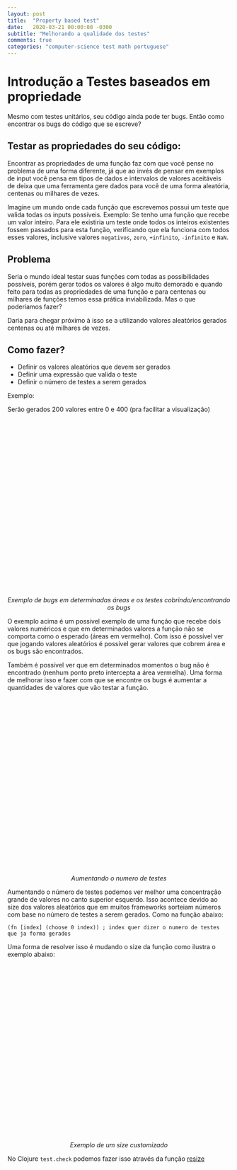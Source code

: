```yaml
---
layout: post
title:  "Property based test"
date:	2020-03-21 00:00:00 -0300
subtitle: "Melhorando a qualidade dos testes"
comments: true
categories: "computer-science test math portuguese"
---
```


<style>
.center {
    margin: 0 auto;
 }   

.example-bugs {
    width: 400px;
    height: 400px;
}
</style>

<script>


let sketch = function(p) {
    function randomPosition(max) {
        return Math.random() * max * 2;
    }
    
    p.setup = function(){
        
        // Global vars
        p.createCanvas(400, 400)
    }

    p.draw = function(){
        p.strokeWeight(5)

        // Testes points
        p.background(220)
        p.stroke(p.color(60, 60, 60))

        for (let i = 0; i < 200; i++) {
            p.point(randomPosition(i), randomPosition(i))
        }

        // Bug
        p.strokeWeight(30)
        p.stroke(p.color(240, 40, 40, 200))  
        p.point(25, 123)

        p.strokeWeight(30)
        p.stroke(p.color(240, 40, 40, 200))
        p.point(175, 83)

        p.frameRate(1)
    }
}

new p5(sketch, 'test-bugs');
</script>

<script>
let sketchExamples = function(p) {

    function randomPosition(max) {
    return Math.random() * max * 0.4;
    }

    p.setup = function(){
        
        // Global vars
        p.createCanvas(400, 400)
    }

    p.draw = function(){
        p.strokeWeight(5)

        // Testes points
        p.background(220)
        p.stroke(p.color(60, 60, 60))

        for (let i = 0; i < 1000; i++) {
            p.point(randomPosition(i), randomPosition(i))
        }

        // Bug
        p.strokeWeight(30)
        p.stroke(p.color(240, 40, 40, 200))  
        p.point(25, 123)

        p.strokeWeight(30)
        p.stroke(p.color(240, 40, 40, 200))
        p.point(175, 83)

        p.frameRate(1)
    }
}

new p5(sketchExamples, 'test-bugs-n-examples');
</script>

<script>
let sketchCustomResize = function(p) {

    function randomPosition(i, max) {
        return Math.random() * max * 0.4;
    }

    p.setup = function(){
        
        // Global vars
        p.createCanvas(400, 400)
    }

    p.draw = function(){
        p.strokeWeight(5)

        // Testes points
        p.background(220)
        p.stroke(p.color(60, 60, 60))

        let max = 1000
        for (let i = 0; i < max; i++) {
            p.point(randomPosition(i, max), randomPosition(i, max))
        }

        // Bug
        p.strokeWeight(30)
        p.stroke(p.color(240, 40, 40, 200))  
        p.point(25, 123)

        p.strokeWeight(30)
        p.stroke(p.color(240, 40, 40, 200))
        p.point(175, 83)

        p.frameRate(1)
    }
}

new p5(sketchCustomResize, 'test-bugs-custom-resize');
</script>

# Introdução a Testes baseados em propriedade

Mesmo com testes unitários, seu código ainda pode ter bugs. Então como encontrar os bugs do código que se escreve?

## Testar as propriedades do seu código:

Encontrar as propriedades de uma função faz com que você pense no problema de uma forma diferente, já que ao invés de pensar em exemplos de input você pensa em tipos de dados e intervalos de valores aceitáveis de deixa que uma ferramenta gere dados para você de uma forma aleatória, centenas ou milhares de vezes.

Imagine um mundo onde cada função que escrevemos possui um teste que valida todas os inputs possíveis. Exemplo: Se tenho uma função que recebe um valor inteiro. Para ele existiria um teste onde todos os inteiros existentes fossem passados para esta função, verificando que ela funciona com todos esses valores, inclusive valores `negativos`, `zero`, `+infinito`, `-infinito` e `NaN`.

## Problema

Seria o mundo ideal testar suas funções com todas as possibilidades possíveis, porém gerar todos os valores é algo muito demorado e quando feito para todas as propriedades de uma função e para centenas ou milhares de funções temos essa prática inviabilizada. Mas o que poderíamos fazer?

Daria para chegar próximo à isso se a utilizando valores aleatórios gerados centenas ou até milhares de vezes.


## Como fazer?

- Definir os valores aleatórios que devem ser gerados
- Definir uma expressão que valida o teste
- Definir o número de testes a serem gerados


Exemplo:

Serão gerados 200 valores entre 0 e 400 (pra facilitar a visualização)

<div >
    <div id="test-bugs" class="example-bugs center"></div>
    <center>
        <i>Exemplo de bugs em determinadas áreas e os testes cobrindo/encontrando os bugs</i>
    </center>
</div>

O exemplo acima é um possível exemplo de uma função que recebe dois valores numéricos e que em determinados valores a função não se comporta como o esperado (áreas em vermelho). Com isso é possível ver que jogando valores aleatórios é possível gerar valores que cobrem área e os bugs são encontrados.

Também é possível ver que em determinados momentos o bug não é encontrado (nenhum ponto preto intercepta a área vermelha). Uma forma de melhorar isso e fazer com que se encontre os bugs é aumentar a quantidades de valores que vão testar a função.

<div>
    <div id="test-bugs-n-examples" class="example-bugs center"></div>
    <center>
        <i class="center">Aumentando o numero de testes</i>
    </center>
</div>

Aumentando o número de testes podemos ver melhor uma concentração grande de valores no canto superior esquerdo. Isso acontece devido ao size dos valores aleatórios que em muitos frameworks sorteiam números com base no número de testes a serem gerados. Como na função abaixo:

```
(fn [index] (choose 0 index)) ; index quer dizer o numero de testes que ja forma gerados
```

Uma forma de resolver isso é mudando o size da função como ilustra o exemplo abaixo:

<div class="center">
    <div id="test-bugs-custom-resize" class="example-bugs center"></div>
    <center>
        <i>Exemplo de um size customizado</i>
    </center>
</div>

No Clojure `test.check` podemos fazer isso através da função [resize](https://github.com/clojure/test.check/blob/master/doc/growth-and-shrinking.md#genresize)
